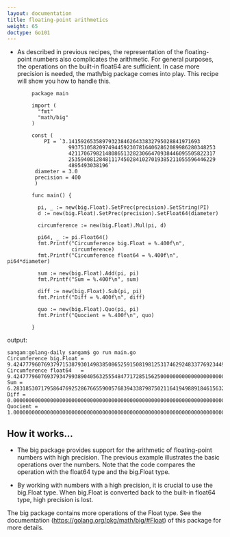 ```yaml
---
layout: documentation
title: floating-point arithmetics
weight: 65
doctype: Go101
---
```



- As described in previous recipes, the representation of the floating-point numbers also complicates the arithmetic. For general purposes, the operations on the built-in float64 are sufficient. In case more precision is needed, the math/big package comes into play. This recipe will show you how to handle this.

```
        package main

        import (
          "fmt"
          "math/big"
        )

        const ( 
            PI = `3.1415926535897932384626433832795028841971693
                    993751058209749445923078164062862089986280348253
                    421170679821480865132823066470938446095505822317
                    253594081284811174502841027019385211055596446229
                    4895493038196`
         diameter = 3.0
         precision = 400
         )

        func main() {

          pi, _ := new(big.Float).SetPrec(precision).SetString(PI)
          d := new(big.Float).SetPrec(precision).SetFloat64(diameter)

          circumference := new(big.Float).Mul(pi, d)

          pi64, _ := pi.Float64()
          fmt.Printf("Circumference big.Float = %.400f\n",
                     circumference)
          fmt.Printf("Circumference float64 = %.400f\n", pi64*diameter)

          sum := new(big.Float).Add(pi, pi)
          fmt.Printf("Sum = %.400f\n", sum)

          diff := new(big.Float).Sub(pi, pi)
          fmt.Printf("Diff = %.400f\n", diff)

          quo := new(big.Float).Quo(pi, pi)
          fmt.Printf("Quocient = %.400f\n", quo)

        }

```
output: 
```
sangam:golang-daily sangam$ go run main.go
Circumference big.Float = 9.4247779607693797153879301498385086525915081981253174629248337769234492188586269958841044760263512039
Circumference float64   = 9.4247779607693793479938904056325554847717285156250000000000000000000000000000000000000000000000000000
Sum = 6.2831853071795864769252867665590057683943387987502116419498891846156328125724179972560696506842341360
Diff = 0.0000000000000000000000000000000000000000000000000000000000000000000000000000000000000000000000000000
Quocient = 1.0000000000000000000000000000000000000000000000000000000000000000000000000000000000000000000000000000
```
## How it works...

- The big package provides support for the arithmetic of floating-point numbers with high precision. The previous example illustrates the basic operations over the numbers. Note that the code compares the operation with the float64 type and the big.Float type.

- By working with numbers with a high precision, it is crucial to use the big.Float type. When big.Float is converted back to the built-in float64 type, high precision is lost.  


The big package contains more operations of the Float type. See the documentation (https://golang.org/pkg/math/big/#Float) of this package for more details.
